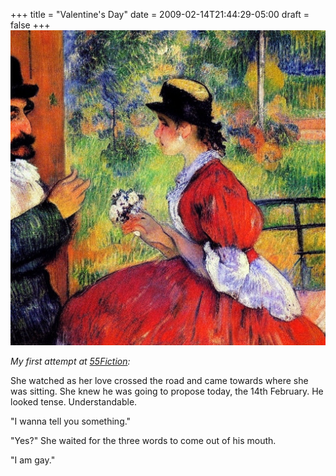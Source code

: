 +++
title = "Valentine's Day"
date = 2009-02-14T21:44:29-05:00
draft = false
+++
![valentine](../../static/images/valentine.jpg)

*My first attempt at [55Fiction](http://en.wikipedia.org/wiki/55_Fiction):*

She watched as her love crossed the road and came towards where she was sitting. She knew he was going to propose today, the 14th February. He looked tense. Understandable.

"I wanna tell you something."

"Yes?" She waited for the three words to come out of his mouth.

"I am gay."